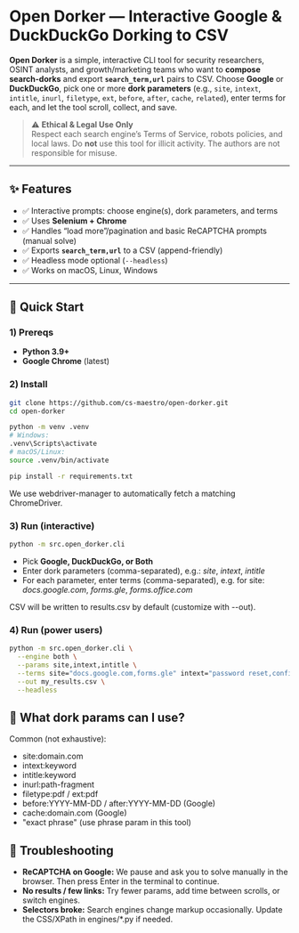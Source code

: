 # Open Dorker — Interactive Google & DuckDuckGo Dorking to CSV

**Open Dorker** is a simple, interactive CLI tool for security researchers, OSINT analysts, and growth/marketing teams who want to **compose search-dorks** and export **`search_term,url`** pairs to CSV. Choose **Google** or **DuckDuckGo**, pick one or more **dork parameters** (e.g., `site`, `intext`, `intitle`, `inurl`, `filetype`, `ext`, `before`, `after`, `cache`, `related`), enter terms for each, and let the tool scroll, collect, and save.

> ⚠️ **Ethical & Legal Use Only**  
> Respect each search engine’s Terms of Service, robots policies, and local laws. Do **not** use this tool for illicit activity. The authors are not responsible for misuse.

---

## ✨ Features

- ✅ Interactive prompts: choose engine(s), dork parameters, and terms
- ✅ Uses **Selenium + Chrome**
- ✅ Handles “load more”/pagination and basic ReCAPTCHA prompts (manual solve)
- ✅ Exports **`search_term,url`** to a CSV (append-friendly)
- ✅ Headless mode optional (`--headless`)
- ✅ Works on macOS, Linux, Windows

---

## 🚀 Quick Start

### 1) Prereqs
- **Python 3.9+**
- **Google Chrome** (latest)

### 2) Install
```bash
git clone https://github.com/cs-maestro/open-dorker.git
cd open-dorker

python -m venv .venv
# Windows: 
.venv\Scripts\activate
# macOS/Linux:
source .venv/bin/activate

pip install -r requirements.txt
```
We use webdriver-manager to automatically fetch a matching ChromeDriver.

### 3) Run (interactive)

```bash
python -m src.open_dorker.cli
```
- Pick **Google, DuckDuckGo, or Both**
- Enter dork parameters (comma-separated), e.g.: _site_, _intext_, _intitle_
- For each parameter, enter terms (comma-separated), e.g. for site: _docs.google.com_, _forms.gle_, _forms.office.com_

CSV will be written to results.csv by default (customize with --out).

### 4) Run (power users)
```bash
python -m src.open_dorker.cli \
  --engine both \
  --params site,intext,intitle \
  --terms site="docs.google.com,forms.gle" intext="password reset,confidential" intitle="login,register" \
  --out my_results.csv \
  --headless
```

## 🧩 What dork params can I use?

Common (not exhaustive):
- site:domain.com
- intext:keyword
- intitle:keyword
- inurl:path-fragment
- filetype:pdf / ext:pdf
- before:YYYY-MM-DD / after:YYYY-MM-DD (Google)
- cache:domain.com (Google)
- "exact phrase" (use phrase param in this tool)

## 🔧 Troubleshooting

- **ReCAPTCHA on Google:** We pause and ask you to solve manually in the browser. Then press Enter in the terminal to continue.
- **No results / few links:** Try fewer params, add time between scrolls, or switch engines.
- **Selectors broke:** Search engines change markup occasionally. Update the CSS/XPath in engines/*.py if needed.

